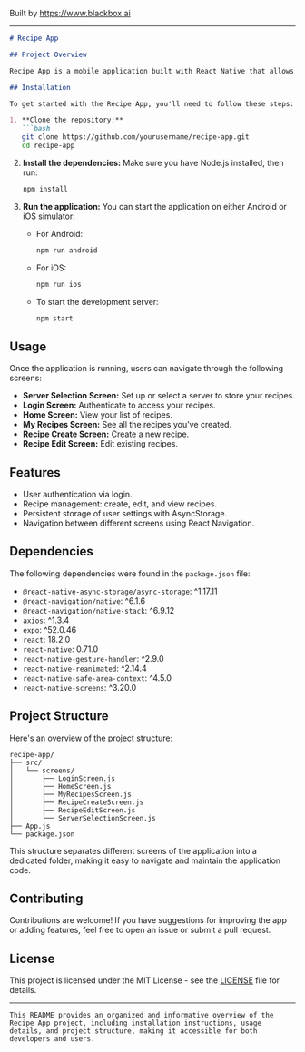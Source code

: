 
Built by https://www.blackbox.ai

---

```markdown
# Recipe App

## Project Overview

Recipe App is a mobile application built with React Native that allows users to manage and create their own recipes. The app provides a seamless experience for users to log in and navigate through their recipes, while offering functionalities such as creating and editing recipes.

## Installation

To get started with the Recipe App, you'll need to follow these steps:

1. **Clone the repository:**
   ```bash
   git clone https://github.com/yourusername/recipe-app.git
   cd recipe-app
   ```

2. **Install the dependencies:**
   Make sure you have Node.js installed, then run:
   ```bash
   npm install
   ```

3. **Run the application:**
   You can start the application on either Android or iOS simulator:

   - For Android:
     ```bash
     npm run android
     ```

   - For iOS:
     ```bash
     npm run ios
     ```

   - To start the development server:
     ```bash
     npm start
     ```

## Usage

Once the application is running, users can navigate through the following screens:

- **Server Selection Screen:** Set up or select a server to store your recipes.
- **Login Screen:** Authenticate to access your recipes.
- **Home Screen:** View your list of recipes.
- **My Recipes Screen:** See all the recipes you've created.
- **Recipe Create Screen:** Create a new recipe.
- **Recipe Edit Screen:** Edit existing recipes.

## Features

- User authentication via login.
- Recipe management: create, edit, and view recipes.
- Persistent storage of user settings with AsyncStorage.
- Navigation between different screens using React Navigation.

## Dependencies

The following dependencies were found in the `package.json` file:

- `@react-native-async-storage/async-storage`: ^1.17.11
- `@react-navigation/native`: ^6.1.6
- `@react-navigation/native-stack`: ^6.9.12
- `axios`: ^1.3.4
- `expo`: ^52.0.46
- `react`: 18.2.0
- `react-native`: 0.71.0
- `react-native-gesture-handler`: ^2.9.0
- `react-native-reanimated`: ^2.14.4
- `react-native-safe-area-context`: ^4.5.0
- `react-native-screens`: ^3.20.0

## Project Structure

Here's an overview of the project structure:

```
recipe-app/
├── src/
│   └── screens/
│       ├── LoginScreen.js
│       ├── HomeScreen.js
│       ├── MyRecipesScreen.js
│       ├── RecipeCreateScreen.js
│       ├── RecipeEditScreen.js
│       └── ServerSelectionScreen.js
├── App.js
└── package.json
```

This structure separates different screens of the application into a dedicated folder, making it easy to navigate and maintain the application code.

## Contributing

Contributions are welcome! If you have suggestions for improving the app or adding features, feel free to open an issue or submit a pull request.

## License

This project is licensed under the MIT License - see the [LICENSE](LICENSE) file for details.

---
```
This README provides an organized and informative overview of the Recipe App project, including installation instructions, usage details, and project structure, making it accessible for both developers and users.
